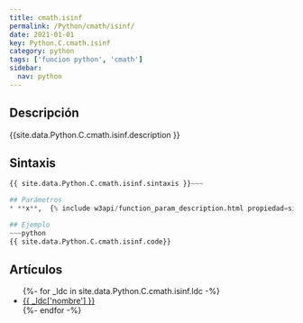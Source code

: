```yaml
---
title: cmath.isinf
permalink: /Python/cmath/isinf/
date: 2021-01-01
key: Python.C.cmath.isinf
category: python
tags: ['funcion python', 'cmath']
sidebar: 
  nav: python
---
```


## Descripción
{{site.data.Python.C.cmath.isinf.description }}

## Sintaxis
~~~python
{{ site.data.Python.C.cmath.isinf.sintaxis }}~~~

## Parámetros
* **x**,  {% include w3api/function_param_description.html propiedad=site.data.Python.C.cmath.isinf valor="x" %}

## Ejemplo
~~~python
{{ site.data.Python.C.cmath.isinf.code}}
~~~

## Artículos
<ul>
{%- for _ldc in site.data.Python.C.cmath.isinf.ldc -%}
   <li>
       <a href="{{_ldc['url'] }}">{{ _ldc['nombre'] }}</a>
   </li>
{%- endfor -%}
</ul>

